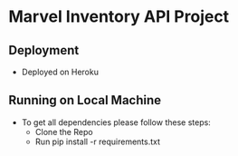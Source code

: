 # Marvel Inventory API Project

## Deployment
- Deployed on Heroku

## Running on Local Machine

- To get all dependencies please follow these steps:
    - Clone the Repo
    - Run pip install -r requirements.txt